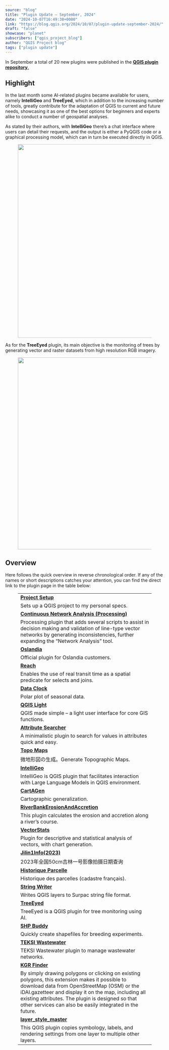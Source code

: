 ```yaml
---
source: "blog"
title: "Plugin Update – September, 2024"
date: "2024-10-07T16:49:38+0000"
link: "https://blog.qgis.org/2024/10/07/plugin-update-september-2024/"
draft: "false"
showcase: "planet"
subscribers: ["qgis_project_blog"]
author: "QGIS Project blog"
tags: ["plugin update"]
---
```


<p>In September a total of 20 new plugins were published in the <a href="https://plugins.qgis.org/plugins/"><strong>QGIS plugin repository</strong>.</a></p>



<h2 class="wp-block-heading">Highlight</h2>



<p>In the last month some AI-related plugins became available for users, namely <strong>IntelliGeo</strong> and <strong>TreeEyed</strong>, which in addition to the increasing number of tools, greatly contribute for the adaptation of QGIS to current and future needs, showcasing it as one of the best options for beginners and experts alike to conduct a number of geospatial analyses.</p>



<p>As stated by their authors, with <strong>IntelliGeo</strong> there&#8217;s a chat interface where users can detail their requests, and the output is either a PyQGIS code or a graphical processing model, which can in turn be executed directly in QGIS.</p>



<figure class="wp-block-image size-large is-resized"><a href="https://blog.qgis.org/wp-content/uploads/2024/10/plugin_intelligeo.png"><img alt="" class="wp-image-3129" height="576" src="https://blog.qgis.org/wp-content/uploads/2024/10/plugin_intelligeo.png?w=1024" style="width: 613px; height: auto;" tabindex="0" width="1024" /></a></figure>



<p>As for the <strong>TreeEyed</strong> plugin, its main objective is the monitoring of trees by generating vector and raster datasets from high resolution RGB imagery.</p>



<figure class="wp-block-image size-large is-resized"><a href="https://blog.qgis.org/wp-content/uploads/2024/10/plugin_treeeyed.png"><img alt="" class="wp-image-3131" height="527" src="https://blog.qgis.org/wp-content/uploads/2024/10/plugin_treeeyed.png?w=1024" style="width: 608px; height: auto;" tabindex="0" width="1024" /></a></figure>



<p></p>



<h2 class="wp-block-heading">Overview</h2>



<p>Here follows the quick overview in reverse chronological order. If any of the names or short descriptions catches your attention, you can find the direct link to the plugin page in the table below: </p>



<figure class="wp-block-table"><table class="has-fixed-layout"><tbody><tr><td><a href="https://plugins.qgis.org/plugins/ProjectSetup/"><strong><a href="https://plugins.qgis.org/plugins/ProjectSetup/">Project Setup</a></strong></a></td></tr><tr><td>Sets up a QGIS project to my personal specs.</td></tr><tr><td><a href="https://plugins.qgis.org/plugins/continuous_network_analysis/"><strong>Continuous Network Analysis (Processing)</strong></a></td></tr><tr><td>Processing plugin that adds several scripts to assist in decision making and validation of line-type vector networks by generating inconsistencies, further expanding the “Network Analysis” tool.</td></tr><tr><td><a href="https://plugins.qgis.org/plugins/oslandia/"><strong>Oslandia</strong></a></td></tr><tr><td>Official plugin for Oslandia customers.</td></tr><tr><td><a href="https://plugins.qgis.org/plugins/Reach/"><strong>Reach</strong></a></td></tr><tr><td>Enables the use of real transit time as a spatial predicate for selects and joins.</td></tr><tr><td><a href="https://plugins.qgis.org/plugins/qgis_data_clock/"><strong>Data Clock</strong></a></td></tr><tr><td>Polar plot of seasonal data.</td></tr><tr><td><a href="https://plugins.qgis.org/plugins/qgis-light/"><strong>QGIS Light</strong></a></td></tr><tr><td>QGIS made simple &#8211; a light user interface for core GIS functions.</td></tr><tr><td><a href="https://plugins.qgis.org/plugins/AttributeSearcher/"><strong>Attribute Searcher</strong></a></td></tr><tr><td>A minimalistic plugin to search for values in attributes quick and easy.</td></tr><tr><td><a href="https://plugins.qgis.org/plugins/generating_topoglaphic_maps-main/"><strong>Topo Maps</strong></a></td></tr><tr><td>微地形図の生成。Generate Topographic Maps.</td></tr><tr><td><a href="https://plugins.qgis.org/plugins/intelli_geo/"><strong>IntelliGeo</strong></a></td></tr><tr><td>IntelliGeo is QGIS plugin that facilitates interaction with Large Language Models in QGIS environment.</td></tr><tr><td><a href="https://plugins.qgis.org/plugins/cartagen4qgis/"><strong>CartAGen</strong></a></td></tr><tr><td>Cartographic generalization.</td></tr><tr><td><a href="https://plugins.qgis.org/plugins/RiverBankErosionAccretion-main/"><strong>RiverBankErosionAndAccretion</strong></a></td></tr><tr><td>This plugin calculates the erosion and accretion along a river&#8217;s course.</td></tr><tr><td><a href="https://plugins.qgis.org/plugins/VectorStats/"><strong>VectorStats</strong></a></td></tr><tr><td>Plugin for descriptive and statistical analysis of vectors, with chart generation.</td></tr><tr><td><a href="https://plugins.qgis.org/plugins/Jilin1Info-2023-/"><strong>Jilin1Info(2023)</strong></a></td></tr><tr><td>2023年全国50cm吉林一号影像拍摄日期查询</td></tr><tr><td><a href="https://plugins.qgis.org/plugins/historique_parcelle/"><strong>Historique Parcelle</strong></a></td></tr><tr><td>Historique des parcelles (cadastre français).</td></tr><tr><td><a href="https://plugins.qgis.org/plugins/string_writer/"><strong>String Writer</strong></a></td></tr><tr><td>Writes QGIS layers to Surpac string file format.</td></tr><tr><td><a href="https://plugins.qgis.org/plugins/tree_eyed/"><strong>TreeEyed</strong></a></td></tr><tr><td>TreeEyed is a QGIS plugin for tree monitoring using AI.</td></tr><tr><td><a href="https://plugins.qgis.org/plugins/shp_buddy/"><strong>SHP Buddy</strong></a></td></tr><tr><td>Quickly create shapefiles for breeding experiments.</td></tr><tr><td><a href="https://plugins.qgis.org/plugins/teksi_wastewater/"><strong>TEKSI Wastewater</strong></a></td></tr><tr><td>TEKSI Wastewater plugin to manage wastewater networks.</td></tr><tr><td><a href="https://plugins.qgis.org/plugins/kgr_finder/"><strong>KGR Finder</strong></a></td></tr><tr><td>By simply drawing polygons or clicking on existing polygons, this extension makes it possible to download data from OpenStreetMap (OSM) or the iDAI.gazetteer and display it on the map, including all existing attributes. The plugin is designed so that other services can also be easily integrated in the future.</td></tr><tr><td><a href="https://plugins.qgis.org/plugins/layer_style_master/"><strong>layer_style_master</strong></a></td></tr><tr><td>This QGIS plugin copies symbology, labels, and rendering settings from one layer to multiple other layers.</td></tr></tbody></table></figure>



<p></p>
